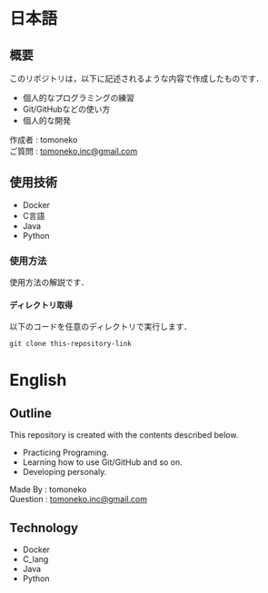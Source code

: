 # 日本語
## 概要
このリポジトリは，以下に記述されるような内容で作成したものです．

- 個人的なプログラミングの練習
- Git/GitHubなどの使い方
- 個人的な開発

作成者 : tomoneko  
ご質問 : tomoneko.inc@gmail.com  

## 使用技術
- Docker
- C言語
- Java
- Python

### 使用方法

使用方法の解説です．

#### ディレクトリ取得

以下のコードを任意のディレクトリで実行します．

```
git clone this-repository-link
```

# English
## Outline
This repository is created with the contents described below.

- Practicing Programing.
- Learning how to use Git/GitHub and so on.
- Developing personaly.

Made By  : tomoneko  
Question : tomoneko.inc@gmail.com  

## Technology
- Docker
- C_lang
- Java
- Python
